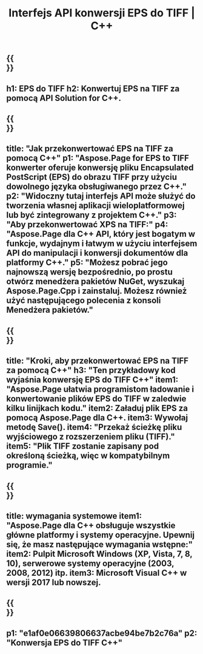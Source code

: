 ﻿---
translation: true
template: /_templates/_conversion-child-cpp.md
title: Interfejs API konwersji EPS do TIFF | C++
url: /cpp/conversion/eps-to-tiff/
description: Konwersja EPS do TIFF zapewniona przez Aspose.Page dla rozwiązania C++ API. Działa w C++ Runtime Environment dla Windows 32-bitowy, Windows 64-bitowy i Linux 64-bitowy.
informat: EPS
outformat: TIFF
otherformats: XPS PS
---

{{<section banner>}}
---
h1: EPS do TIFF
h2: Konwertuj EPS na TIFF za pomocą API Solution for C++.
---

{{<section overview>}}
---
title: "Jak przekonwertować EPS na TIFF za pomocą C++"
p1: "Aspose.Page for EPS to TIFF konwerter oferuje konwersję pliku Encapsulated PostScript (EPS) do obrazu TIFF przy użyciu dowolnego języka obsługiwanego przez C++."
p2: "Widoczny tutaj interfejs API może służyć do tworzenia własnej aplikacji wieloplatformowej lub być zintegrowany z projektem C++."
p3: "Aby przekonwertować XPS na TIFF:"
p4: "Aspose.Page dla C++ API, który jest bogatym w funkcje, wydajnym i łatwym w użyciu interfejsem API do manipulacji i konwersji dokumentów dla platformy C++."
p5: "Możesz pobrać jego najnowszą wersję bezpośrednio, po prostu otwórz menedżera pakietów NuGet, wyszukaj Aspose.Page.Cpp i zainstaluj. Możesz również użyć następującego polecenia z konsoli Menedżera pakietów."
---

{{<section feature1>}}
---
title: "Kroki, aby przekonwertować EPS na TIFF za pomocą C++"
h3: "Ten przykładowy kod wyjaśnia konwersję EPS do TIFF C++"
item1: "Aspose.Page ułatwia programistom ładowanie i konwertowanie plików EPS do TIFF w zaledwie kilku linijkach kodu."
item2: Załaduj plik EPS za pomocą Aspose.Page dla C++.
item3: Wywołaj metodę Save().
item4: "Przekaż ścieżkę pliku wyjściowego z rozszerzeniem pliku (TIFF)."
item5: "Plik TIFF zostanie zapisany pod określoną ścieżką, więc w kompatybilnym programie."
---

{{<section feature2>}}
---
title: wymagania systemowe
item1: "Aspose.Page dla C++ obsługuje wszystkie główne platformy i systemy operacyjne. Upewnij się, że masz następujące wymagania wstępne:"
item2: Pulpit Microsoft Windows (XP, Vista, 7, 8, 10), serwerowe systemy operacyjne (2003, 2008, 2012) itp.
item3: Microsoft Visual C++ w wersji 2017 lub nowszej.
---

{{<section gist>}}
---
p1: "e1af0e06639806637acbe94be7b2c76a"
p2: "Konwersja EPS do TIFF C++"
---
